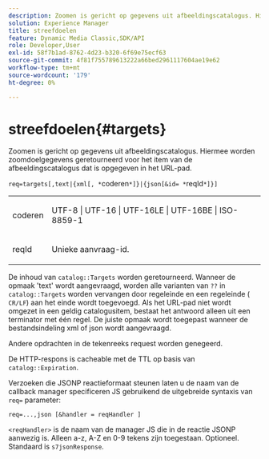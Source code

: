 ```yaml
---
description: Zoomen is gericht op gegevens uit afbeeldingscatalogus. Hiermee worden zoomdoelgegevens geretourneerd voor het item van de afbeeldingscatalogus dat is opgegeven in het URL-pad.
solution: Experience Manager
title: streefdoelen
feature: Dynamic Media Classic,SDK/API
role: Developer,User
exl-id: 58f7b1ad-8762-4d23-b320-6f69e75ecf63
source-git-commit: 4f81f755789613222a66bed2961117604ae19e62
workflow-type: tm+mt
source-wordcount: '179'
ht-degree: 0%

---
```


# streefdoelen{#targets}

Zoomen is gericht op gegevens uit afbeeldingscatalogus. Hiermee worden zoomdoelgegevens geretourneerd voor het item van de afbeeldingscatalogus dat is opgegeven in het URL-pad.

`req=targets[,text|{xml[, *`coderen`*]}|{json[&id= *`reqId`*]}]`

<table id="simpletable_D64E706258FD4A9C9C8026D97B472FCC"> 
 <tr class="strow"> 
  <td class="stentry"> <p><span class="codeph"><span class="varname"> coderen</span> </span> </p> </td> 
  <td class="stentry"> <p><span class="codeph"> UTF-8 | UTF-16 | UTF-16LE | UTF-16BE | ISO-8859-1</span> </p></td> 
 </tr> 
 <tr class="strow"> 
  <td class="stentry"> <p><span class="codeph"><span class="varname"> reqId</span></span> </p></td> 
  <td class="stentry"> <p>Unieke aanvraag-id. </p></td> 
 </tr> 
</table>

De inhoud van `catalog::Targets` worden geretourneerd. Wanneer de opmaak &#39;text&#39; wordt aangevraagd, worden alle varianten van `??` in `catalog::Targets` worden vervangen door regeleinde en een regeleinde ( `CR/LF`) aan het einde wordt toegevoegd. Als het URL-pad niet wordt omgezet in een geldig catalogusitem, bestaat het antwoord alleen uit een terminator met één regel. De juiste opmaak wordt toegepast wanneer de bestandsindeling xml of json wordt aangevraagd.

Andere opdrachten in de tekenreeks request worden genegeerd.

De HTTP-respons is cacheable met de TTL op basis van `catalog::Expiration`.

Verzoeken die JSONP reactieformaat steunen laten u de naam van de callback manager specificeren JS gebruikend de uitgebreide syntaxis van `req=` parameter:

`req=...,json [&handler = reqHandler ]`

`<reqHandler>` is de naam van de manager JS die in de reactie JSONP aanwezig is. Alleen a-z, A-Z en 0-9 tekens zijn toegestaan. Optioneel. Standaard is `s7jsonResponse`.
